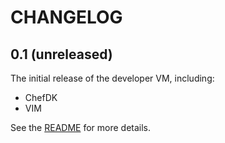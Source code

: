 # CHANGELOG

## 0.1 (unreleased)

The initial release of the developer VM, including:

 * ChefDK
 * VIM

See the [README](README.md) for more details.
